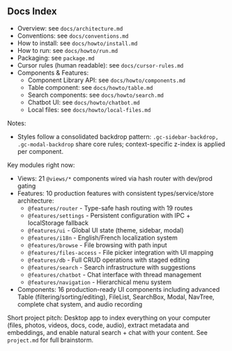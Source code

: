 ## Docs Index

- Overview: see `docs/architecture.md`
- Conventions: see `docs/conventions.md`
- How to install: see `docs/howto/install.md`
- How to run: see `docs/howto/run.md`
- Packaging: see `package.md`
- Cursor rules (human readable): see `docs/cursor-rules.md`
- Components & Features:
  - Component Library API: see `docs/howto/components.md`
  - Table component: see `docs/howto/table.md`
  - Search components: see `docs/howto/search.md`
  - Chatbot UI: see `docs/howto/chatbot.md`
  - Local files: see `docs/howto/local-files.md`

Notes:
- Styles follow a consolidated backdrop pattern: `.gc-sidebar-backdrop, .gc-modal-backdrop` share core rules; context-specific z-index is applied per component.

Key modules right now:
- Views: 21 `@views/*` components wired via hash router with dev/prod gating
- Features: 10 production features with consistent types/service/store architecture:
  - `@features/router` - Type-safe hash routing with 19 routes
  - `@features/settings` - Persistent configuration with IPC + localStorage fallback  
  - `@features/ui` - Global UI state (theme, sidebar, modal)
  - `@features/i18n` - English/French localization system
  - `@features/browse` - File browsing with path input
  - `@features/files-access` - File picker integration with UI mapping
  - `@features/db` - Full CRUD operations with staged editing
  - `@features/search` - Search infrastructure with suggestions
  - `@features/chatbot` - Chat interface with thread management
  - `@features/navigation` - Hierarchical menu system
- Components: 16 production-ready UI components including advanced Table (filtering/sorting/editing), FileList, SearchBox, Modal, NavTree, complete chat system, and audio recording

Short project pitch: Desktop app to index everything on your computer (files, photos, videos, docs, code, audio), extract metadata and embeddings, and enable natural search + chat with your content. See `project.md` for full brainstorm.


